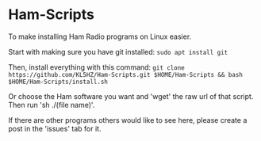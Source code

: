 # Ham-Scripts

To make installing Ham Radio programs on Linux easier.

Start with making sure you have git installed:
```sudo apt install git```

Then, install everything with this command:
```git clone https://github.com/KL5HZ/Ham-Scripts.git $HOME/Ham-Scripts && bash $HOME/Ham-Scripts/install.sh```

Or choose the Ham software you want and 'wget' the raw url of that script. Then run 'sh ./(file name)'.

If there are other programs others would like to see here, please create a post in the 'issues' tab for it.
